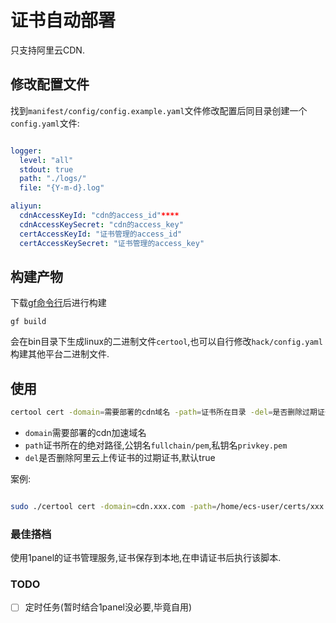 # 证书自动部署

只支持阿里云CDN.

## 修改配置文件

找到`manifest/config/config.example.yaml`文件修改配置后同目录创建一个`config.yaml`文件:
```yaml

logger:
  level: "all"
  stdout: true
  path: "./logs/"
  file: "{Y-m-d}.log"

aliyun:
  cdnAccessKeyId: "cdn的access_id"****
  cdnAccessKeySecret: "cdn的access_key"
  certAccessKeyId: "证书管理的access_id"
  certAccessKeySecret: "证书管理的access_key"

```

## 构建产物

下载[gf命令行](https://goframe.org/pages/viewpage.action?pageId=1115782)后进行构建
```
gf build
```
会在bin目录下生成linux的二进制文件`certool`,也可以自行修改`hack/config.yaml`构建其他平台二进制文件.

## 使用

```bash
certool cert -domain=需要部署的cdn域名 -path=证书所在目录 -del=是否删除过期证书
```
- `domain`需要部署的cdn加速域名
- `path`证书所在的绝对路径,公钥名`fullchain/pem`,私钥名`privkey.pem`
- `del`是否删除阿里云上传证书的过期证书,默认true

案例:

```bash

sudo ./certool cert -domain=cdn.xxx.com -path=/home/ecs-user/certs/xxx.com/cdn
```

### 最佳搭档

使用1panel的证书管理服务,证书保存到本地,在申请证书后执行该脚本.

### TODO
- [ ] 定时任务(暂时结合1panel没必要,毕竟自用)